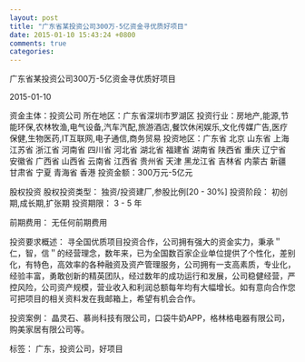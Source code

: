 ```yaml
---
layout: post
title: "广东省某投资公司300万-5亿资金寻优质好项目"
date: 2015-01-10 15:43:24 +0800
comments: true
categories: 
---
```

广东省某投资公司300万-5亿资金寻优质好项目



2015-01-10

资金主体：投资公司
所在地区：广东省深圳市罗湖区
投资行业：房地产,能源,节能环保,农林牧渔,电气设备,汽车汽配,旅游酒店,餐饮休闲娱乐,文化传媒广告,医疗保健,生物医药,IT互联网,电子通信,商务贸易
投资地区：广东省 北京 山东省 上海 江苏省 浙江省 河南省 四川省 河北省 湖北省 福建省 湖南省 陕西省 重庆 辽宁省 安徽省 广西省 山西省 云南省 江西省 贵州省 天津 黑龙江省 吉林省 内蒙古 新疆 甘肃省 宁夏 青海省 香港
投资金额：300万元-5亿元

股权投资
股权投资类型：
                            独资/投资建厂,参股比例[20 - 30%] 
                                                                                投资阶段：
                            初创期,成长期,扩张期 
                                                                                                                                        投资期限：
                            3 - 5 年

前期费用：
无任何前期费用

投资要求概述：
寻全国优质项目投资合作，公司拥有强大的资金实力，秉承＂仁，智，信＂的经营理念，数年来，已为全国数百家企业单位提供了个性化，差别化，有特色，高效率的各种融资及资产管理服务，公司拥有一支高素质，专业化，经验丰富，勇敢创新的精英团队，经过数年的成功运行和发展，公司稳健经营，严控风险，公司资产规模，营业收入和利润总额每年均有大幅增长。如有意向合作您可把项目的相关资料发在我邮箱上，希望有机会合作。

投资案例：
晶灵石、慕尚科技有限公司，口袋牛奶APP，格林格电器有限公司，购美家居有限公司等。

标签：
广东，投资公司，好项目

